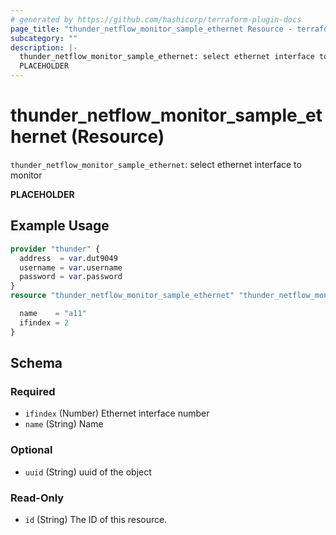 ```yaml
---
# generated by https://github.com/hashicorp/terraform-plugin-docs
page_title: "thunder_netflow_monitor_sample_ethernet Resource - terraform-provider-thunder"
subcategory: ""
description: |-
  thunder_netflow_monitor_sample_ethernet: select ethernet interface to monitor
  PLACEHOLDER
---
```


# thunder_netflow_monitor_sample_ethernet (Resource)

`thunder_netflow_monitor_sample_ethernet`: select ethernet interface to monitor

__PLACEHOLDER__

## Example Usage

```terraform
provider "thunder" {
  address  = var.dut9049
  username = var.username
  password = var.password
}
resource "thunder_netflow_monitor_sample_ethernet" "thunder_netflow_monitor_sample_ethernet" {

  name    = "a11"
  ifindex = 2
}
```

<!-- schema generated by tfplugindocs -->
## Schema

### Required

- `ifindex` (Number) Ethernet interface number
- `name` (String) Name

### Optional

- `uuid` (String) uuid of the object

### Read-Only

- `id` (String) The ID of this resource.


